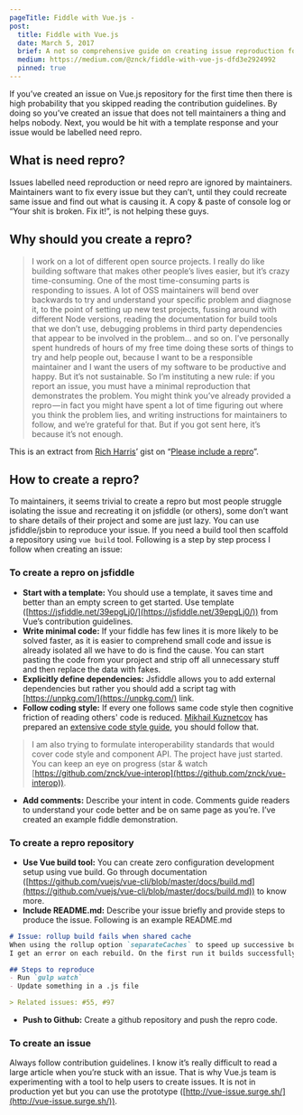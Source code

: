 ```yaml
---
pageTitle: Fiddle with Vue.js -
post:
  title: Fiddle with Vue.js
  date: March 5, 2017
  brief: A not so comprehensive guide on creating issue reproduction for Vue.js
  medium: https://medium.com/@znck/fiddle-with-vue-js-dfd3e2924992
  pinned: true
---
```


If you’ve created an issue on Vue.js repository for the first time then there is high probability that you skipped reading the contribution guidelines. By doing so you’ve created an issue that does not tell maintainers a thing and helps nobody.
Next, you would be hit with a template response and your issue would be labelled need repro.

## What is need repro?
Issues labelled need reproduction or need repro are ignored by maintainers. Maintainers want to fix every issue but they can’t, until they could recreate same issue and find out what is causing it. A copy & paste of console log or “Your shit is broken. Fix it!”, is not helping these guys.

## Why should you create a repro?

> I work on a lot of different open source projects. I really do like building software that makes other people’s lives easier, but it’s crazy time-consuming. One of the most time-consuming parts is responding to issues. A lot of OSS maintainers will bend over backwards to try and understand your specific problem and diagnose it, to the point of setting up new test projects, fussing around with different Node versions, reading the documentation for build tools that we don’t use, debugging problems in third party dependencies that appear to be involved in the problem… and so on. I’ve personally spent hundreds of hours of my free time doing these sorts of things to try and help people out, because I want to be a responsible maintainer and I want the users of my software to be productive and happy.
> But it’s not sustainable.
> So I’m instituting a new rule: if you report an issue, you must have a minimal reproduction that demonstrates the problem. You might think you’ve already provided a repro — in fact you might have spent a lot of time figuring out where you think the problem lies, and writing instructions for maintainers to follow, and we’re grateful for that. But if you got sent here, it’s because it’s not enough.

This is an extract from [Rich Harris](https://github.com/Rich-Harris)’ gist on “[Please include a repro](https://gist.github.com/Rich-Harris/88c5fc2ac6dc941b22e7996af05d70ff)”.

## How to create a repro?
To maintainers, it seems trivial to create a repro but most people struggle isolating the issue and recreating it on jsfiddle (or others), some don’t want to share details of their project and some are just lazy.
You can use jsfiddle/jsbin to reproduce your issue. If you need a build tool then scaffold a repository using `vue build` tool. Following is a step by step process I follow when creating an issue:

### To create a repro on jsfiddle
- **Start with a template:** You should use a template, it saves time and better than an empty screen to get started. Use template ([https://jsfiddle.net/39epgLj0/](https://jsfiddle.net/39epgLj0/)) from Vue’s contribution guidelines.
- **Write minimal code:** If your fiddle has few lines it is more likely to be solved faster, as it is easier to comprehend small code and issue is already isolated all we have to do is find the cause. You can start pasting the code from your project and strip off all unnecessary stuff and then replace the data with fakes.
- **Explicitly define dependencies:** Jsfiddle allows you to add external dependencies but rather you should add a script tag with [https://unpkg.com/](https://unpkg.com/) link.
- **Follow coding style:** If every one follows same code style then cognitive friction of reading others' code is reduced. [Mikhail Kuznetcov](https://github.com/shershen08) has prepared an [extensive code style guide](https://pablohpsilva.github.io/vuejs-component-style-guide/), you should follow that.

> I am also trying to formulate interoperability standards that would cover code style and component API. The project have just started. You can keep an eye on progress (star & watch [https://github.com/znck/vue-interop](https://github.com/znck/vue-interop)).

- **Add comments:** Describe your intent in code. Comments guide readers to understand your code better and be on same page as you’re.
I’ve created an example fiddle demonstration.

<script async src="//jsfiddle.net/znck/hm2sfh4r/embed/"></script>

### To create a repro repository
- **Use Vue build tool:** You can create zero configuration development setup using vue build. Go through documentation ([https://github.com/vuejs/vue-cli/blob/master/docs/build.md](https://github.com/vuejs/vue-cli/blob/master/docs/build.md)) to know more.
- **Include README.md:** Describe your issue briefly and provide steps to produce the issue. Following is an example README.md
```markdown
# Issue: rollup build fails when shared cache
When using the rollup option `separateCaches` to speed up successive builds for `gulp.watch`, 
I get an error on each rebuild. On the first run it builds successfully because `separateCaches` is `undefined`.

## Steps to reproduce
- Run `gulp watch`
- Update something in a .js file

> Related issues: #55, #97
```

- **Push to Github:** Create a github repository and push the repro code.

### To create an issue
Always follow contribution guidelines. I know it’s really difficult to read a large article when you’re stuck with an issue. That is why Vue.js team is experimenting with a tool to help users to create issues. It is not in production yet but you can use the prototype ([http://vue-issue.surge.sh/](http://vue-issue.surge.sh/)).


